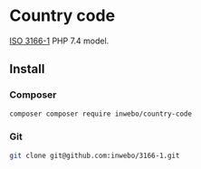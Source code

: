 # Country code

[ISO 3166-1](https://en.wikipedia.org/wiki/ISO_3166-1) PHP 7.4 model.

## Install

### Composer
```bash
composer composer require inwebo/country-code
```

### Git
```bash
git clone git@github.com:inwebo/3166-1.git
```